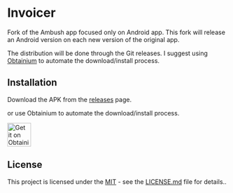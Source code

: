 # Invoicer

Fork of the Ambush app focused only on Android app.
This fork will release an Android version on each new version of the original app.

The distribution will be done through the Git releases. I suggest using [Obtainium](https://github.com/ImranR98/Obtainium) to automate the download/install process.

## Installation

Download the APK from the [releases](https://github.com/theolm/invoicer/releases) page.

or use Obtainium to automate the download/install process.

[<img src="https://github.com/ImranR98/Obtainium/blob/main/assets/graphics/badge_obtainium.png"
alt="Get it on Obtainium"
height="54">](https://apps.obtainium.imranr.dev/redirect?r=obtainium://add/https://github.com/theolm/invoicer/)

## License

This project is licensed under the [MIT](LICENSE.md) - see the [LICENSE.md](LICENSE.md) file for details..


[//]: # (dart run build_runner build)

[//]: # (dart run build_runner watch)

